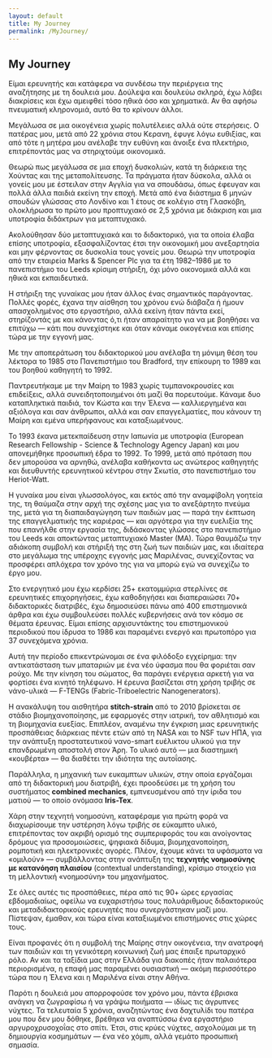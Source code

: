 ```yaml
---
layout: default
title: My Journey
permalink: /MyJourney/
---
```


## My Journey

Είμαι ερευνητής και κατάφερα να συνδέσω την περιέργεια της αναζήτησης με τη δουλειά μου. Δούλεψα και δουλεύω σκληρά, έχω λάβει διακρίσεις και έχω αμειφθεί τόσο ηθικά όσο και χρηματικά. Αν θα αφήσω πνευματική κληρονομιά, αυτό θα το κρίνουν άλλοι.

Μεγάλωσα σε μια οικογένεια χωρίς πολυτέλειες αλλά ούτε στερήσεις. Ο πατέρας μου, μετά από 22 χρόνια στου Κερανη, έφυγε λόγω ευθιξίας, και από τότε η μητέρα μου ανέλαβε την ευθύνη και άνοιξε ένα πλεκτήριο, επιτρέποντάς μας να στηριχτούμε οικονομικά.

Θεωρώ πως μεγάλωσα σε μια εποχή δυσκολιών, κατά τη διάρκεια της Χούντας και της μεταπολίτευσης. Τα πράγματα ήταν δύσκολα, αλλά οι γονείς μου με έστειλαν στην Αγγλία για να σπουδάσω, όπως έφευγαν και πολλά άλλα παιδιά εκείνη την εποχή. Μετά από ένα διάστημα 6 μηνών σπουδών γλώσσας στο Λονδίνο και 1 έτους σε κολέγιο στη Γλασκόβη, ολοκλήρωσα το πρώτο μου προπτυχιακό σε 2,5 χρόνια με διάκριση και μια υποτροφία διδάκτρων για μεταπτυχιακό.

Ακολούθησαν δύο μεταπτυχιακά και το διδακτορικό, για τα οποία έλαβα επίσης υποτροφία, εξασφαλίζοντας έτσι την οικονομική μου ανεξαρτησία και μην φέρνοντας σε δυσκολία τους γονείς μου. Θεωρώ την υποτροφία από την εταιρεία Marks & Spencer Plc για τα έτη 1982–1986 με το πανεπιστήμιο του Leeds κρίσιμη στήριξη, όχι μόνο οικονομικά αλλά και ηθικά και εκπαιδευτικά.

Η στήριξη της γυναίκας μου ήταν άλλος ένας σημαντικός παράγοντας. Πολλές φορές, έχανα την αίσθηση του χρόνου ενώ διάβαζα ή ήμουν απασχολημένος στο εργαστήριο, αλλά εκείνη ήταν πάντα εκεί, στηρίζοντάς με και κάνοντας ό,τι ήταν απαραίτητο για να με βοηθήσει να επιτύχω — κάτι που συνεχίστηκε και όταν κάναμε οικογένεια και επίσης τώρα με την εγγονή μας.

Με την αποπεράτωση του διδακτορικού μου ανέλαβα τη μόνιμη θέση του λέκτορα το 1985 στο Πανεπιστήμιο του Bradford, την επίκουρη το 1989 και του βοηθού καθηγητή το 1992.

Παντρευτήκαμε με την Μαίρη το 1983 χωρίς τυμπανοκρουσίες και επιδείξεις, αλλά συνειδητοποιημένοι ότι μαζί θα πορευτούμε. Κάναμε δυο καταπληκτικά παιδιά, τον Κώστα και την Έλενα — καλλιεργημένα και αξιόλογα και σαν άνθρωποι, αλλά και σαν επαγγελματίες, που κάνουν τη Μαίρη και εμένα υπερήφανους και καταξιωμένους.

Το 1993 έκανα μετεκπαίδευση στην Ιαπωνία με υποτροφία (European Research Fellowship - Science & Technology Agency Japan) και μου απονεμήθηκε προσωπική έδρα το 1992. Το 1999, μετά από πρόταση που δεν μπορούσα να αρνηθώ, ανέλαβα καθήκοντα ως ανώτερος καθηγητής και διευθυντής ερευνητικού κέντρου στην Σκωτία, στο πανεπιστήμιο του Heriot-Watt.

Η γυναίκα μου είναι γλωσσολόγος, και εκτός από την αναμφίβολη γοητεία της, τη θαύμαζα στην αρχή της σχέσης μας για το ανεξάρτητο πνεύμα της, μετά για τη διαπαιδαγώγηση των παιδιών μας — παρά την έκπτωση της επαγγελματικής της καριέρας — και αργότερα για την ευελιξία της που επανήλθε στην εργασία της, διδάσκοντας γλώσσες στο πανεπιστήμιο του Leeds και αποκτώντας μεταπτυχιακό Master (MA). Τώρα θαυμάζω την αδιάκοπη συμβολή και στήριξή της στη ζωή των παιδιών μας, και ιδιαίτερα στο μεγάλωμα της υπέροχης εγγονής μας Μαριλένας, συνεχίζοντας να προσφέρει απλόχερα τον χρόνο της για να μπορώ εγώ να συνεχίζω το έργο μου.

Στο ενεργητικό μου έχω κερδίσει 25+ εκατομμύρια στερλίνες σε ερευνητικές επιχορηγήσεις, έχω καθοδηγήσει και διαπεραιώσει 70+ διδακτορικές διατριβές, έχω δημοσιεύσει πάνω από 400 επιστημονικά άρθρα και έχω συμβουλεύσει πολλές κυβερνήσεις ανά τον κόσμο σε θέματα έρευνας. Είμαι επίσης αρχισυντάκτης του επιστημονικού περιοδικού που ίδρυσα το 1986 και παραμένει ενεργό και πρωτοπόρο για 37 συνεχόμενα χρόνια.

Αυτή την περίοδο επικεντρώνομαι σε ένα φιλόδοξο εγχείρημα: την αντικατάσταση των μπαταριών με ένα νέο ύφασμα που θα φοριέται σαν ρούχο. Με την κίνηση του σώματος, θα παράγει ενέργεια αρκετή για να φορτίσει ένα κινητό τηλέφωνο. Η έρευνα βασίζεται στη χρήση τριβής σε νάνο-υλικά — F-TENGs (Fabric-Triboelectric Nanogenerators).

Η ανακάλυψη του αισθητήρα **stitch-strain** από το 2010 βρίσκεται σε στάδιο βιομηχανοποίησης, με εφαρμογές στην ιατρική, τον αθλητισμό και τη βιομηχανία ευεξίας. Επιπλέον, αναμένω την έγκριση μιας ερευνητικής προσπάθειας διάρκειας πέντε ετών από τη NASA και το NSF των ΗΠΑ, για την ανάπτυξη προστατευτικού νανο-smart ευέλικτου υλικού για την επανδρωμένη αποστολή στον Άρη. Το υλικό αυτό — μια διαστημική «κουβέρτα» — θα διαθέτει την ιδιότητα της αυτοΐασης.

Παράλληλα, η μηχανική των ευκαμπτων υλικών, στην οποία εργάζομαι από τη διδακτορική μου διατριβή, έχει προοδεύσει με τη χρήση του συστήματος **combined mechanics**, εμπνευσμένου από την ίριδα του ματιού — το οποίο ονόμασα **Iris-Tex**.

Χάρη στην τεχνητή νοημοσύνη, καταφέραμε για πρώτη φορά να διαχωρίσουμε την υστέρηση λόγω τριβής σε εύκαμπτο υλικό, επιτρέποντας τον ακριβή ορισμό της συμπεριφοράς του και ανοίγοντας δρόμους για προσομοιώσεις, ψηφιακά δίδυμα, βιομηχανοποίηση, ρομποτική και ηλεκτρονικές αγορές. Πλέον, έχουμε κάνει τα υφάσματα να «ομιλούν» — συμβάλλοντας στην ανάπτυξη της **τεχνητής νοημοσύνης με κατανόηση πλαισίου** (contextual understanding), κρίσιμο στοιχείο για τη μελλοντική «νοημοσύνη» του μηχανήματος.

Σε όλες αυτές τις προσπάθειες, πέρα από τις 90+ ώρες εργασίας εβδομαδιαίως, οφείλω να ευχαριστήσω τους πολυάριθμους διδακτορικούς και μεταδιδακτορικούς ερευνητές που συνεργάστηκαν μαζί μου. Πίστεψαν, έμαθαν, και τώρα είναι καταξιωμένοι επιστήμονες στις χώρες τους.

Είναι προφανές ότι η συμβολή της Μαίρης στην οικογένεια, την ανατροφή των παιδιών και τη γενικότερη κοινωνική ζωή μας έπαιξε πρωταρχικό ρόλο. Αν και τα ταξίδια μας στην Ελλάδα για διακοπές ήταν παλαιότερα περιορισμένα, η επαφή μας παραμένει ουσιαστική — ακόμη περισσότερο τώρα που η Έλενα και η Μαριλένα είναι στην Αθήνα.

Παρότι η δουλειά μου απορροφούσε τον χρόνο μου, πάντα έβρισκα ανάγκη να ζωγραφίσω ή να γράψω ποιήματα — ιδίως τις άγρυπνες νύχτες. Τα τελευταία 5 χρόνια, αναζητώντας ένα δαχτυλίδι του πατέρα μου που δεν μου δόθηκε, βρέθηκα να αναπτύσσω ένα εργαστήριο αργυροχρυσοχοΐας στο σπίτι. Έτσι, στις κρύες νύχτες, ασχολούμαι με τη δημιουργία κοσμημάτων — ένα νέο χόμπι, αλλά γεμάτο προσωπική σημασία.

